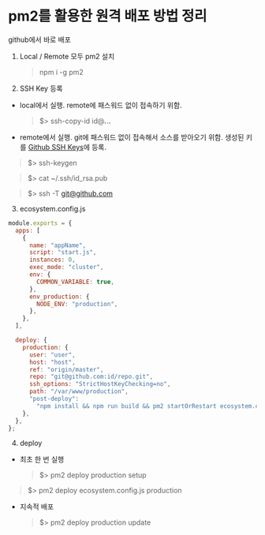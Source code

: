 # pm2를 활용한 원격 배포 방법 정리

github에서 바로 배포

1. Local / Remote 모두 pm2 설치
   > npm i -g pm2
2. SSH Key 등록

- local에서 실행. remote에 패스워드 없이 접속하기 위함.

  > \$> ssh-copy-id id@**_._**.**_._**

- remote에서 실행. git에 패스워드 없이 접속해서 소스를 받아오기 위함. 생성된 키를 [Github SSH Keys](https://github.com/settings/keys)에 등록.

> \$> ssh-keygen

> \$> cat ~/.ssh/id_rsa.pub

> \$> ssh -T git@github.com

3. ecosystem.config.js

```javascript
module.exports = {
  apps: [
    {
      name: "appName",
      script: "start.js",
      instances: 0,
      exec_mode: "cluster",
      env: {
        COMMON_VARIABLE: true,
      },
      env_production: {
        NODE_ENV: "production",
      },
    },
  ],

  deploy: {
    production: {
      user: "user",
      host: "host",
      ref: "origin/master",
      repo: "git@github.com:id/repo.git",
      ssh_options: "StrictHostKeyChecking=no",
      path: "/var/www/production",
      "post-deploy":
        "npm install && npm run build && pm2 startOrRestart ecosystem.config.js --env production",
    },
  },
};
```

4. deploy

- 최초 한 번 실행
  > \$> pm2 deploy production setup

> \$> pm2 deploy ecosystem.config.js production

- 지속적 배포
  > \$> pm2 deploy production update

